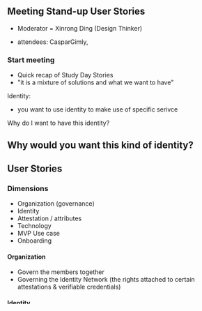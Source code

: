## Meeting Stand-up User Stories
* Moderator = Xinrong Ding (Design Thinker)

* attendees: CasparGimly, 

### Start meeting
* Quick recap of Study Day Stories
* "it is a mixture of solutions and what we want to have"


Identity:
* you want to use identity to make use of specific serivce

Why do I want to have this identity? 

## Why would you want this kind of identity? 


## User Stories
### Dimensions 
* Organization (governance)
* Identity 
* Attestation / attributes
* Technology
* MVP Use case
* Onboarding

#### Organization
- Govern the members together
- Governing the Identity Network (the rights attached to certain attestations & verifiable credentials)


#### Identity 
- Establish someones identity 
- 2 kinds of identities: known (humans) & unknown (only contributors)
- Provide "contributing member" credentials

- Establishing identity by peer identification?
- ID is more like a placeholder

- DID is for broader use
- LCU DID: used for getting specific things (credits, credentials, regulations, etc.)
Attributes
- confirm it is use & a digital signature
- acquire project members
- How to validate a DIDI (e.g. social reputation?) 
- What matters is what you do (within the community)
- Which information does need to be validated?
- reward users knoewledge attestations for attending workshops or seminars

**Questions regarding Identity**
- How to validate the first step?
- I miss an overview of all community members (and skillset)


#### Attestation / attributes (verifiable credential)
- Use did to get to know a member better (What that person is interested in, confirmed past project)
- DID associates with real life person
- Preferably no multiple ID for one person
- Digital, signature

- Lisk center allows a third party to provide attestations 

- Validation of the attestation (by the lisk center for example)
- The process by which certain 

**Questions regarding**
- Rights attached to certain attestation

#### Technology

#### MVP Use case

#### Onboarding

#### Open & Federated 
- Open everybody can validate 
- Federated: not everybody 

- Less or trustless model: preferably the trustless solution (otherwise you can not create an identity, or a company can revoke your identity)
- only able to revoke attestations



### Inspiration
Linkages to other projects
- utilizing social reputation in SSI solution - On EOSIO



